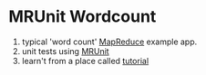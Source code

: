 MRUnit Wordcount
================

1.  typical 'word count' [MapReduce](http://en.wikipedia.org/wiki/MapReduce) example app.
2.  unit tests using [MRUnit](https://mrunit.apache.org/)
3.  learn't from a place called [tutorial](https://cwiki.apache.org/confluence/display/MRUNIT/MRUnit+Tutorial)
